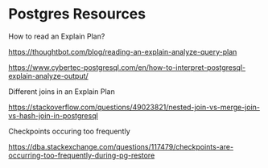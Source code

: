 # Postgres Resources


How to read an Explain Plan?

https://thoughtbot.com/blog/reading-an-explain-analyze-query-plan

https://www.cybertec-postgresql.com/en/how-to-interpret-postgresql-explain-analyze-output/

Different joins in an Explain Plan

https://stackoverflow.com/questions/49023821/nested-join-vs-merge-join-vs-hash-join-in-postgresql

Checkpoints occuring too frequently

https://dba.stackexchange.com/questions/117479/checkpoints-are-occurring-too-frequently-during-pg-restore
